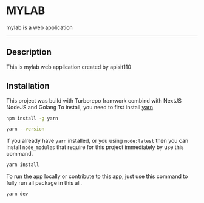 # MYLAB

mylab is a web application

---

## Description

This is mylab web application created by apisit110

## Installation

This project was build with Turborepo framwork combind with NextJS NodeJS and Golang
To install, you need to first install [yarn](https://classic.yarnpkg.com/lang/en/docs/install/#mac-stable)

```bash
npm install -g yarn

yarn --version
```

If you already have `yarn` installed, or you using `node:latest` then you can install
`node_modules` that require for this project immediately by use this command.

```bash
yarn install
```

To run the app locally or contribute to this app, just use this command to fully run all package in this all.

```bash
yarn dev
```
